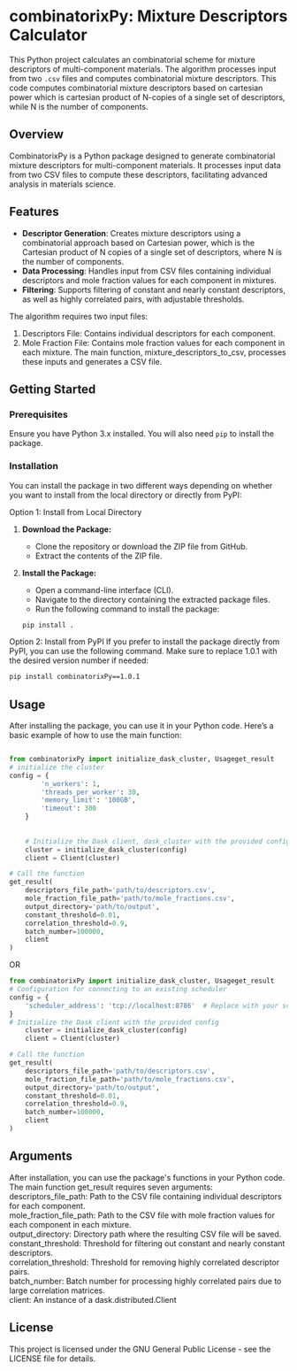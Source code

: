 # combinatorixPy: Mixture Descriptors Calculator
This Python project calculates an combinatorial scheme for mixture descriptors of multi-component materials. The algorithm processes input from two `.csv` files and computes combinatorial mixture descriptors. This code computes combinatorial mixture descriptors based on cartesian power which is cartesian product of N-copies of a single set of descriptors, while N is the number of components.


## Overview
CombinatorixPy is a Python package designed to generate combinatorial mixture descriptors for multi-component materials. It processes input data from two CSV files to compute these descriptors, facilitating advanced analysis in materials science.

## Features

- **Descriptor Generation**: Creates mixture descriptors using a combinatorial approach based on Cartesian power, which is the Cartesian product of N copies of a single set of descriptors, where N is the number of components.
- **Data Processing**: Handles input from CSV files containing individual descriptors and mole fraction values for each component in mixtures.
- **Filtering**: Supports filtering of constant and nearly constant descriptors, as well as highly correlated pairs, with adjustable thresholds.


The algorithm requires two input files:

1. Descriptors File: Contains individual descriptors for each component.
2. Mole Fraction File: Contains mole fraction values for each component in each mixture.
The main function, mixture_descriptors_to_csv, processes these inputs and generates a CSV file. 


## Getting Started

### Prerequisites

Ensure you have Python 3.x installed. You will also need `pip` to install the package.

### Installation
You can install the package in two different ways depending on whether you want to install from the local directory or directly from PyPI:

Option 1: Install from Local Directory
   1. **Download the Package:**
      - Clone the repository or download the ZIP file from GitHub.
      - Extract the contents of the ZIP file.

   2. **Install the Package:**
      - Open a command-line interface (CLI).
      - Navigate to the directory containing the extracted package files.
      - Run the following command to install the package:

      ```bash
      pip install .
      ```
Option 2: Install from PyPI
If you prefer to install the package directly from PyPI, you can use the following command. Make sure to replace 1.0.1 with the desired version number if needed:  

   ```bash
   pip install combinatorixPy==1.0.1
   ```

## Usage

After installing the package, you can use it in your Python code. Here’s a basic example of how to use the main function:


```python

from combinatorixPy import initialize_dask_cluster, Usageget_result
# initialize the cluster 
config = {
        'n_workers': 1,
        'threads_per_worker': 30,
        'memory_limit': '100GB',
        'timeout': 300
    }
    
    
    # Initialize the Dask client, dask_cluster with the provided config
    cluster = initialize_dask_cluster(config)
    client = Client(cluster)

# Call the function
get_result(
    descriptors_file_path='path/to/descriptors.csv',
    mole_fraction_file_path='path/to/mole_fractions.csv',
    output_directory='path/to/output',
    constant_threshold=0.01,
    correlation_threshold=0.9,
    batch_number=100000, 
    client
)
```
OR

```python
from combinatorixPy import initialize_dask_cluster, Usageget_result
# Configuration for connecting to an existing scheduler
config = {
    'scheduler_address': 'tcp://localhost:8786'  # Replace with your scheduler's address
}
# Initialize the Dask client with the provided config
    cluster = initialize_dask_cluster(config)
    client = Client(cluster)

# Call the function
get_result(
    descriptors_file_path='path/to/descriptors.csv',
    mole_fraction_file_path='path/to/mole_fractions.csv',
    output_directory='path/to/output',
    constant_threshold=0.01,
    correlation_threshold=0.9,
    batch_number=100000, 
    client
)


```

## Arguments
After installation, you can use the package's functions in your Python code. The main function get_result requires seven arguments:  
descriptors_file_path: Path to the CSV file containing individual descriptors for each component.  
mole_fraction_file_path: Path to the CSV file with mole fraction values for each component in each mixture.  
output_directory: Directory path where the resulting CSV file will be saved.  
constant_threshold: Threshold for filtering out constant and nearly constant descriptors.  
correlation_threshold: Threshold for removing highly correlated descriptor pairs.  
batch_number: Batch number for processing highly correlated pairs due to large correlation matrices.  
client: An instance of a dask.distributed.Client  

   
## License
This project is licensed under the GNU General Public License - see the LICENSE file for details.


